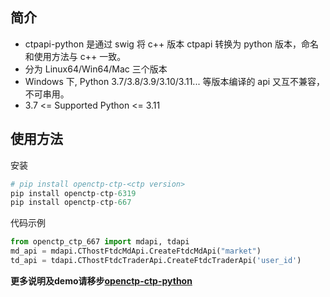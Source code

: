 ## 简介

- ctpapi-python 是通过 swig 将 c++ 版本 ctpapi 转换为 python 版本，命名和使用方法与 c++ 一致。
- 分为 Linux64/Win64/Mac 三个版本
- Windows 下, Python 3.7/3.8/3.9/3.10/3.11... 等版本编译的 api 又互不兼容，不可串用。
- 3.7 <= Supported Python <= 3.11


## 使用方法

安装
```python
# pip install openctp-ctp-<ctp version> 
pip install openctp-ctp-6319 
pip install openctp-ctp-667
```
代码示例
```python
from openctp_ctp_667 import mdapi, tdapi  
md_api = mdapi.CThostFtdcMdApi.CreateFtdcMdApi("market") 
td_api = tdapi.CThostFtdcTraderApi.CreateFtdcTraderApi('user_id')
```
**更多说明及demo请移步[openctp-ctp-python](https://github.com/openctp/openctp-ctp-python)**
